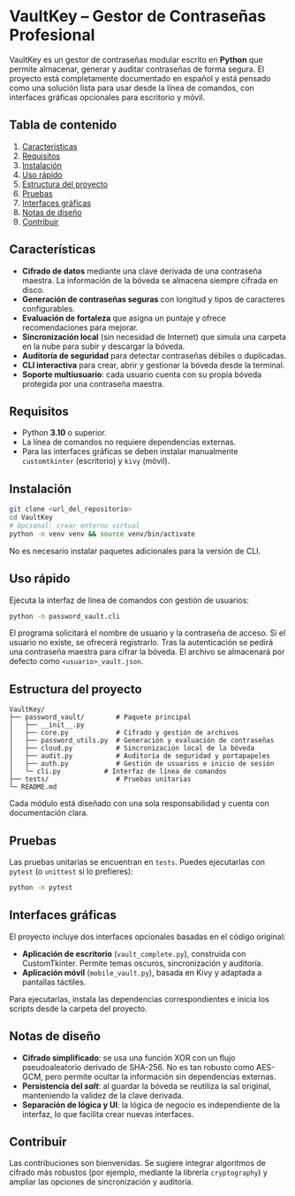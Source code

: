 # VaultKey – Gestor de Contraseñas Profesional

VaultKey es un gestor de contraseñas modular escrito en **Python** que
permite almacenar, generar y auditar contraseñas de forma segura.  El
proyecto está completamente documentado en español y está pensado como una
solución lista para usar desde la línea de comandos, con interfaces
gráficas opcionales para escritorio y móvil.

## Tabla de contenido

1. [Características](#características)
2. [Requisitos](#requisitos)
3. [Instalación](#instalación)
4. [Uso rápido](#uso-rápido)
5. [Estructura del proyecto](#estructura-del-proyecto)
6. [Pruebas](#pruebas)
7. [Interfaces gráficas](#interfaces-gráficas)
8. [Notas de diseño](#notas-de-diseño)
9. [Contribuir](#contribuir)

## Características

- **Cifrado de datos** mediante una clave derivada de una contraseña
  maestra. La información de la bóveda se almacena siempre cifrada en
  disco.
- **Generación de contraseñas seguras** con longitud y tipos de
  caracteres configurables.
- **Evaluación de fortaleza** que asigna un puntaje y ofrece
  recomendaciones para mejorar.
- **Sincronización local** (sin necesidad de Internet) que simula una
  carpeta en la nube para subir y descargar la bóveda.
- **Auditoría de seguridad** para detectar contraseñas débiles o
  duplicadas.
- **CLI interactiva** para crear, abrir y gestionar la bóveda desde la
  terminal.
- **Soporte multiusuario**: cada usuario cuenta con su propia bóveda
  protegida por una contraseña maestra.

## Requisitos

- Python **3.10** o superior.
- La línea de comandos no requiere dependencias externas.
- Para las interfaces gráficas se deben instalar manualmente
  `customtkinter` (escritorio) y `kivy` (móvil).

## Instalación

```bash
git clone <url_del_repositorio>
cd VaultKey
# Opcional: crear entorno virtual
python -m venv venv && source venv/bin/activate
```

No es necesario instalar paquetes adicionales para la versión de CLI.

## Uso rápido

Ejecuta la interfaz de línea de comandos con gestión de usuarios:

```bash
python -m password_vault.cli
```

El programa solicitará el nombre de usuario y la contraseña de acceso.
Si el usuario no existe, se ofrecerá registrarlo. Tras la autenticación
se pedirá una contraseña maestra para cifrar la bóveda. El archivo se
almacenará por defecto como `<usuario>_vault.json`.

## Estructura del proyecto

```text
VaultKey/
├── password_vault/        # Paquete principal
│   ├── __init__.py
│   ├── core.py            # Cifrado y gestión de archivos
│   ├── password_utils.py  # Generación y evaluación de contraseñas
│   ├── cloud.py           # Sincronización local de la bóveda
│   ├── audit.py           # Auditoría de seguridad y portapapeles
│   ├── auth.py            # Gestión de usuarios e inicio de sesión
│   └─ cli.py           # Interfaz de línea de comandos
├── tests/                 # Pruebas unitarias
└─ README.md
```

Cada módulo está diseñado con una sola responsabilidad y cuenta con
documentación clara.

## Pruebas

Las pruebas unitarias se encuentran en `tests`. Puedes ejecutarlas con
`pytest` (o `unittest` si lo prefieres):

```bash
python -m pytest
```

## Interfaces gráficas

El proyecto incluye dos interfaces opcionales basadas en el código
original:

- **Aplicación de escritorio** (`vault_complete.py`), construida con
  CustomTkinter. Permite temas oscuros, sincronización y auditoría.
- **Aplicación móvil** (`mobile_vault.py`), basada en Kivy y adaptada a
  pantallas táctiles.

Para ejecutarlas, instala las dependencias correspondientes e inicia los
scripts desde la carpeta del proyecto.

## Notas de diseño

- **Cifrado simplificado**: se usa una función XOR con un flujo
  pseudoaleatorio derivado de SHA-256. No es tan robusto como AES-GCM,
  pero permite ocultar la información sin dependencias externas.
- **Persistencia del *salt***: al guardar la bóveda se reutiliza la sal
  original, manteniendo la validez de la clave derivada.
- **Separación de lógica y UI**: la lógica de negocio es independiente
  de la interfaz, lo que facilita crear nuevas interfaces.

## Contribuir

Las contribuciones son bienvenidas. Se sugiere integrar algoritmos de
cifrado más robustos (por ejemplo, mediante la librería `cryptography`)
y ampliar las opciones de sincronización y auditoría.

